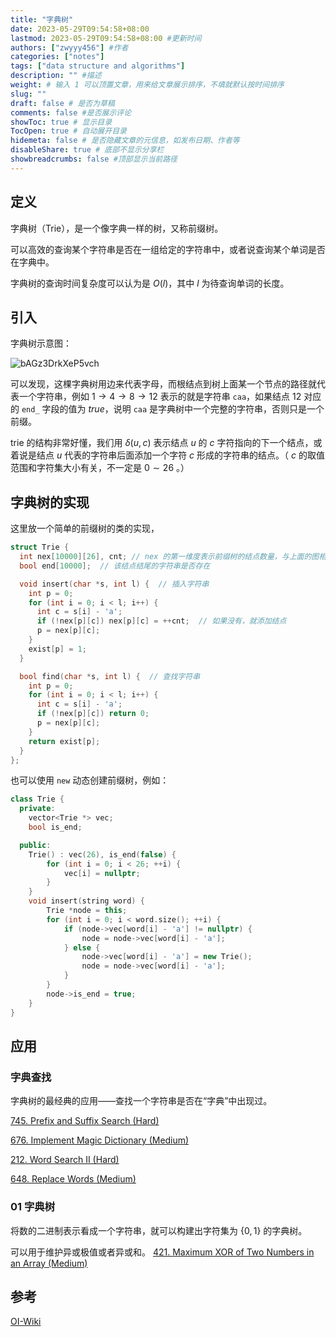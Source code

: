 ```yaml
---
title: "字典树"
date: 2023-05-29T09:54:58+08:00
lastmod: 2023-05-29T09:54:58+08:00 #更新时间
authors: ["zwyyy456"] #作者
categories: ["notes"]
tags: ["data structure and algorithms"]
description: "" #描述
weight: # 输入 1 可以顶置文章，用来给文章展示排序，不填就默认按时间排序
slug: ""
draft: false # 是否为草稿
comments: false #是否展示评论
showToc: true # 显示目录
TocOpen: true # 自动展开目录
hidemeta: false # 是否隐藏文章的元信息，如发布日期、作者等
disableShare: true # 底部不显示分享栏
showbreadcrumbs: false #顶部显示当前路径
---
```

## 定义
字典树（Trie），是一个像字典一样的树，又称前缀树。

可以高效的查询某个字符串是否在一组给定的字符串中，或者说查询某个单词是否在字典中。

字典树的查询时间复杂度可以认为是 $O(l)$，其中 $l$ 为待查询单词的长度。

## 引入
字典树示意图：

![bAGz3DrkXeP5vch](https://pic-upyun.zwyyy456.tech/smms/2023-12-26-065821.jpg)

可以发现，这棵字典树用边来代表字母，而根结点到树上面某一个节点的路径就代表一个字符串，例如 $1\rightarrow 4\rightarrow 8\rightarrow 12$ 表示的就是字符串 `caa`，如果结点 $12$ 对应的 `end_` 字段的值为 $true$，说明 `caa` 是字典树中一个完整的字符串，否则只是一个前缀。

trie 的结构非常好懂，我们用 $\delta(u,c)$ 表示结点 $u$ 的 $c$ 字符指向的下一个结点，或着说是结点 $u$ 代表的字符串后面添加一个字符 $c$ 形成的字符串的结点。（ $c$ 的取值范围和字符集大小有关，不一定是 $0\sim 26$ 。）

## 字典树的实现
这里放一个简单的前缀树的类的实现，
```cpp
struct Trie {
  int nex[10000][26], cnt; // nex 的第一维度表示前缀树的结点数量，与上面的图相对应
  bool end[10000];  // 该结点结尾的字符串是否存在

  void insert(char *s, int l) {  // 插入字符串
    int p = 0;
    for (int i = 0; i < l; i++) {
      int c = s[i] - 'a';
      if (!nex[p][c]) nex[p][c] = ++cnt;  // 如果没有，就添加结点
      p = nex[p][c];
    }
    exist[p] = 1;
  }

  bool find(char *s, int l) {  // 查找字符串
    int p = 0;
    for (int i = 0; i < l; i++) {
      int c = s[i] - 'a';
      if (!nex[p][c]) return 0;
      p = nex[p][c];
    }
    return exist[p];
  }
};
```

也可以使用 `new` 动态创建前缀树，例如：
```cpp
class Trie {
  private:
    vector<Trie *> vec;
    bool is_end;

  public:
  	Trie() : vec(26), is_end(false) {
        for (int i = 0; i < 26; ++i) {
  			vec[i] = nullptr;
  		}
  	}
  	void insert(string word) {
  		Trie *node = this;
  		for (int i = 0; i < word.size(); ++i) {
  			if (node->vec[word[i] - 'a'] != nullptr) {
  				node = node->vec[word[i] - 'a'];
  			} else {
  				node->vec[word[i] - 'a'] = new Trie();
  				node = node->vec[word[i] - 'a'];
  			}
  		}
  		node->is_end = true;
  	}
}
```

## 应用
### 字典查找
字典树的最经典的应用——查找一个字符串是否在“字典”中出现过。

[745. Prefix and Suffix Search (Hard)](https://leetcode.com/problems/prefix-and-suffix-search/)

[676. Implement Magic Dictionary (Medium)](https://leetcode.com/problems/implement-magic-dictionary/)

[212. Word Search II (Hard)](https://leetcode.com/problems/word-search-ii/)

[648. Replace Words (Medium)](https://leetcode.com/problems/replace-words/)

### 01 字典树
将数的二进制表示看成一个字符串，就可以构建出字符集为 $\{0, 1\}$ 的字典树。

可以用于维护异或极值或者异或和。
[421. Maximum XOR of Two Numbers in an Array (Medium)](https://leetcode.com/problems/maximum-xor-of-two-numbers-in-an-array/)



## 参考
[OI-Wiki](https://oi-wiki.org/string/trie/)

